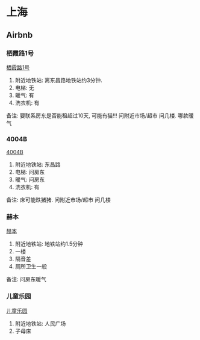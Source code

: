 # 上海

## Airbnb

### 栖霞路1号
[栖霞路1号](https://www.airbnb.cn/rooms/7077655?translate_ugc=false&source_impression_id=p3_1605282732_gJ0vsZNPuE0HMpEh&check_in=2020-11-30&guests=2&adults=2&check_out=2020-12-10&infants=1)

1. 附近地铁站: 离东昌路地铁站约3分钟.
2. 电梯: 无
3. 暖气: 有
4. 洗衣机: 有

备注: 要联系房东是否能租超过10天, 可能有猫!!! 问附近市场/超市 问几楼. 哪款暖气


###  4004B
[4004B](https://www.airbnb.cn/rooms/43152337?translate_ugc=false&source_impression_id=p3_1605282790_w4eIm4b19AZnDulY)

1. 附近地铁站: 东昌路
2. 电梯: 问房东
3. 暖气: 问房东
4. 洗衣机: 有

备注: 床可能跌猪猪. 问附近市场/超市 问几楼

### 赫本
[赫本](https://www.airbnb.cn/rooms/37874135?adults=2&infants=1&check_in=2020-11-30&check_out=2020-12-23&translate_ugc=false&source_impression_id=p3_1605453431_PvqIGT5R4C9Zd93Z)

1. 附近地铁站: 地铁站约1.5分钟
2. 一楼
3. 隔音差
4. 厕所卫生一般

备注: 问房东暖气

### 儿童乐园
[儿童乐园](https://www.airbnb.cn/rooms/34313591?translate_ugc=false&source_impression_id=p3_1605456008_dflP%2F98stowyxv05&guests=2&adults=2&infants=1&check_in=2020-11-30&check_out=2020-12-21)

1. 附近地铁站: 人民广场
2. 子母床
